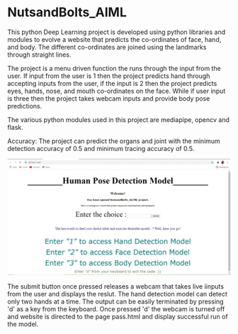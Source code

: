 # NutsandBolts_AIML


This python Deep Learning project is developed using python libraries and modules to evolve a website that predicts the co-ordinates of face, hand, and body. The different co-ordinates are joined using the landmarks through straight lines. 

The project is a menu driven function the runs through the input from the user. If input from the user is 1 then the project predicts hand through accepting inputs from the user, if the input is 2 then the project predicts eyes, hands, nose, and mouth co-ordinates on the face. While if user input is three then the project takes webcam inputs and provide body pose predictions. 

The various python modules used in this project are mediapipe, opencv and flask.

Accuracy: The project can predict the organs and joint with the minimum detection accuracy of 0.5 and minimum tracing accuracy of 0.5.


![](image001.jpg)

The submit button once pressed releases a webcam that takes live iinputs from the user and displays the reslut. The hand detection model can detect only two hands at a time. The output can be easily terminated by pressing 'd' as a key from the keyboard. Once pressed 'd' the webcam is turned off and website is directed to the page pass.html and display successful run of the model.


